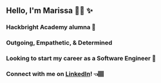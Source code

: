 
<!-- This is a README.md for my GitHub page -->

## Hello, I'm Marissa 👋🏽 :sparkles: 

### Hackbright Academy alumna 📕
### Outgoing, Empathetic, & Determined 
### Looking to start my career as a Software Engineer :seedling:

### Connect with me on [LinkedIn](https://www.linkedin.com/in/marissa-aguilera/)! 👈🏽
